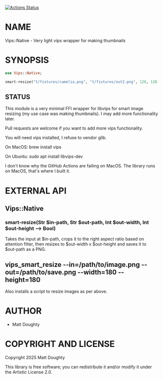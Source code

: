 [![Actions Status](https://github.com/m-doughty/Vips-Native/actions/workflows/test.yml/badge.svg)](https://github.com/m-doughty/Vips-Native/actions)

NAME
====

Vips::Native - Very light vips wrapper for making thumbnails

SYNOPSIS
========

```raku
use Vips::Native;

smart-resize("t/fixtures/camelia.png", "t/fixtures/out2.png", 128, 128);
```

STATUS
------

This module is a very minimal FFI wrapper for libvips for smart image resizing (my use case was making thumbnails). I may add more functionality later.

Pull requests are welcome if you want to add more vips functionality.

You will need vips installed, I refuse to vendor glib.

On MacOS: brew install vips

On Ubuntu: sudo apt install libvips-dev

I don't know why the GitHub Actions are failing on MacOS. The library runs on MacOS, that's where I built it.

EXTERNAL API
============

Vips::Native
------------

### smart-resize(Str $in-path, Str $out-path, Int $out-width, Int $out-height --> Bool)

Takes the input at $in-path, crops it to the right aspect ratio based on attention filter, then resizes to $out-width x $out-height and saves it to $out-path as a PNG.

vips_smart_resize --in=/path/to/image.png --out=/path/to/save.png --width=180 --height=180
------------------------------------------------------------------------------------------

Also installs a script to resize images as per above.

AUTHOR
======

  * Matt Doughty

COPYRIGHT AND LICENSE
=====================

Copyright 2025 Matt Doughty

This library is free software; you can redistribute it and/or modify it under the Artistic License 2.0.

